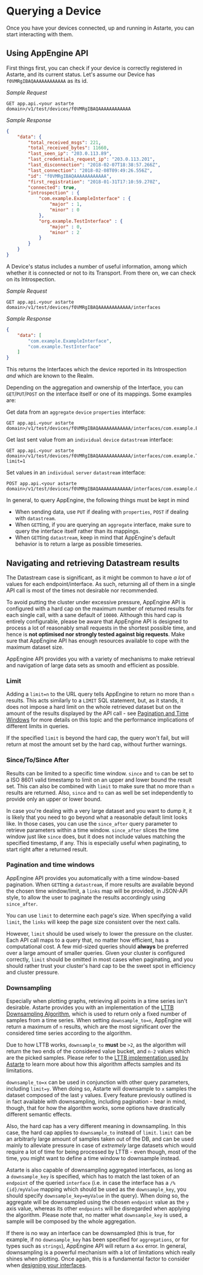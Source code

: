 # Querying a Device

Once you have your devices connected, up and running in Astarte, you can start interacting with them.

## Using AppEngine API

First things first, you can check if your device is correctly registered in Astarte, and its current status. Let's assume our Device has `f0VMRgIBAQAAAAAAAAAAAA` as its id.

_Sample Request_
```
GET app.api.<your astarte domain>/v1/test/devices/f0VMRgIBAQAAAAAAAAAAAA
```

_Sample Response_
```json
{
    "data": {
        "total_received_msgs": 221,
        "total_received_bytes": 11660,
        "last_seen_ip": "203.0.113.89",
        "last_credentials_request_ip": "203.0.113.201",
        "last_disconnection": "2018-02-07T18:38:57.266Z",
        "last_connection": "2018-02-08T09:49:26.556Z",
        "id": "f0VMRgIBAQAAAAAAAAAAAA",
        "first_registration": "2018-01-31T17:10:59.270Z",
        "connected": true,
        "introspection" : {
            "com.example.ExampleInterface" : {
                "major" : 1,
                "minor" : 0
            },
            "org.example.TestInterface" : {
                "major" : 0,
                "minor" : 2
            }
        }
    }
}
```

A Device's status includes a number of useful information, among which whether it is connected or not to its Transport. From there on, we can check on its Introspection.

_Sample Request_
```
GET app.api.<your astarte domain>/v1/test/devices/f0VMRgIBAQAAAAAAAAAAAA/interfaces
```

_Sample Response_
```json
{
    "data": [
        "com.example.ExampleInterface",
        "com.example.TestInterface"
    ]
}
```

This returns the Interfaces which the device reported in its Introspection *and* which are known to the Realm.

Depending on the aggregation and ownership of the Interface, you can `GET`/`PUT`/`POST` on the interface itself or one of its mappings. Some examples are:

Get data from an `aggregate` `device` `properties` interface:
```
GET app.api.<your astarte domain>/v1/test/devices/f0VMRgIBAQAAAAAAAAAAAA/interfaces/com.example.ExampleInterface
```

Get last sent value from an `individual` `device` `datastream` interface:
```
GET app.api.<your astarte domain>/v1/test/devices/f0VMRgIBAQAAAAAAAAAAAA/interfaces/com.example.TestInterface/myValue?limit=1
```

Set values in an `individual` `server` `datastream` interface:
```
POST app.api.<your astarte domain>/v1/test/devices/f0VMRgIBAQAAAAAAAAAAAA/interfaces/com.example.OtherTestInterface/myOtherValue
```

In general, to query AppEngine, the following things must be kept in mind

* When sending data, use `PUT` if dealing with `properties`, `POST` if dealing with `datastream`.
* When `GET`ting, if you are querying an `aggregate` interface, make sure to query the interface itself rather than its mappings.
* When `GET`ting `datastream`, keep in mind that AppEngine's default behavior is to return a large as possible timeseries.

## Navigating and retrieving Datastream results

The Datastream case is significant, as it might be common to have *a lot* of values for each endpoint/interface. As such, returning all of them in a single API call is most of the times not desirable nor recommended.

To avoid putting the cluster under excessive pressure, AppEngine API is configured with a hard cap on the maximum number of returned results for each single call, with a sane default of `10000`. Although this hard cap is entirely configurable, please be aware that AppEngine API is designed to process a lot of reasonably small requests in the shortest possible time, and hence is **not optimised nor strongly tested against big requests**. Make sure that AppEngine API has enough resources available to cope with the maximum dataset size.

AppEngine API provides you with a variety of mechanisms to make retrieval and navigation of large data sets as smooth and efficient as possible.

### Limit

Adding a `limit=n` to the URL query tells AppEngine to return no more than `n` results. This acts similarly to a `LIMIT` SQL statement, but, as it stands, it does not impose a hard limit on the whole retrieved dataset but on the amount of the results displayed by the API call - see [Pagination and Time Windows](#pagination-and-time-windows) for more details on this topic and the performance implications of different limits in queries.

If the specified `limit` is beyond the hard cap, the query won't fail, but will return at most the amount set by the hard cap, without further warnings.

### Since/To/Since After

Results can be limited to a specific time window. `since` and `to` can be set to a ISO 8601 valid timestamp to limit on an upper and lower bound the result set. This can also be combined with `limit` to make sure that no more than `n` results are returned. Also, `since` and `to` can as well be set independently to provide only an upper or lower bound.

In case you're dealing with a very large dataset and you want to dump it, it is likely that you need to go beyond what a reasonable default limit looks like. In those cases, you can use the `since_after` query parameter to retrieve parameters within a time window. `since_after` slices the time window just like `since` does, but it does not include values matching the specified timestamp, if any. This is especially useful when paginating, to start right after a returned result.

### Pagination and time windows

AppEngine API provides you automatically with a time window-based pagination. When `GET`ting a `datastream`, if more results are available beyond the chosen time window/limit, a `links` map will be provided, in JSON-API style, to allow the user to paginate the results accordingly using `since_after`.

You can use `limit` to determine each page's size. When specifying a valid `limit`, the `links` will keep the page size consistent over the next calls.

However, `limit` should be used wisely to lower the pressure on the cluster. Each API call maps to a query that, no matter how efficient, has a computational cost. A few mid-sized queries should **always** be preferred over a large amount of smaller queries. Given your cluster is configured correctly, `limit` should be omitted in most cases when paginating, and you should rather trust your cluster's hard cap to be the sweet spot in efficiency and cluster pressure.

### Downsampling

Especially when plotting graphs, retrieving all points in a time series isn't desirable. Astarte provides you with an implementation of the [LTTB Downsampling Algorithm](https://skemman.is/bitstream/1946/15343/3/SS_MSthesis.pdf), which is used to return only a fixed number of samples from a time series. When setting `downsample_to=n`, AppEngine will return a maximum of `n` results, which are the most significant over the considered time series according to the algorithm.

Due to how LTTB works, `downsample_to` **must** be `>2`, as the algorithm will return the two ends of the considered value bucket, and `n-2` values which are the picked samples. Please refer to the [LTTB implementation used by Astarte](https://github.com/ispirata/ex_lttb) to learn more about how this algorithm affects samples and its limitations.

`downsample_to=x` can be used in conjunction with other query parameters, including `limit=y`. When doing so, Astarte will downsample to `x` samples the dataset composed of the last `y` values. Every feature previously outlined is in fact available with downsampling, including pagination - bear in mind, though, that for how the algorithm works, some options have drastically different semantic effects.

Also, the hard cap has a very different meaning in downsampling. In this case, the hard cap applies to `downsample_to` instead of `limit`. `limit` can be an arbitrarly large amount of samples taken out of the DB, and can be used mainly to alleviate pressure in case of *extremely* large datasets which would require a lot of time for being processed by LTTB - even though, most of the time, you might want to define a time window to downsample instead.

Astarte is also capable of downsampling aggregated interfaces, as long as a `downsample_key` is specified, which has to match the last token of an `endpoint` of the queried `interface` (i.e. in case the interface has a `/%{id}/myValue` mapping which should be used as the `downsample_key`, you should specify `downsample_key=myValue` in the query). When doing so, the aggregate will be downsampled using the chosen `endpoint` value as the `y` axis value, whereas its other `endpoints` will be disregarded when applying the algorithm. Please note that, no matter what `downsample_key` is used, a sample will be composed by the whole aggregation.

If there is no way an interface can be downsampled (this is true, for example, if no `downsample_key` has been specified for `aggregations`, or for types such as `strings`), AppEngine API will return a `4xx` error. In general, downsampling is a powerful mechanism with a lot of limitations which really shines when plotting. Once again, this is a fundamental factor to consider when [designing your interfaces](029-interface_design_guide.html).
